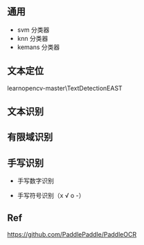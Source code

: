 
## 通用  

+ svm 分类器  
+ knn 分类器 
+ kemans 分类器    

## 文本定位  

learnopencv-master\TextDetectionEAST   

## 文本识别   


## 有限域识别    


## 手写识别    

+ 手写数字识别

+ 手写符号识别（x √ o -）   


## Ref   
https://github.com/PaddlePaddle/PaddleOCR   
